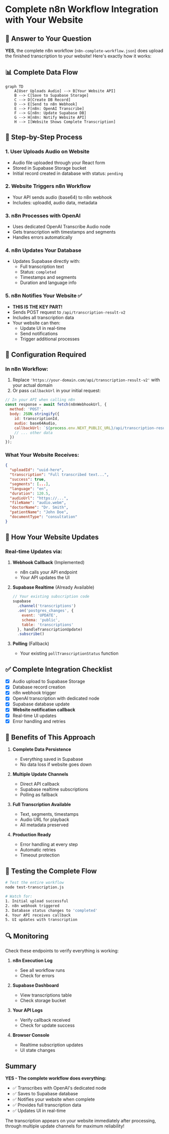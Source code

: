 # Complete n8n Workflow Integration with Your Website

## 🎯 Answer to Your Question

**YES**, the complete n8n workflow (`n8n-complete-workflow.json`) does upload the finished transcription to your website! Here's exactly how it works:

## 📊 Complete Data Flow

```mermaid
graph TD
    A[User Uploads Audio] --> B[Your Website API]
    B --> C[Save to Supabase Storage]
    C --> D[Create DB Record]
    D --> E[Send to n8n Webhook]
    E --> F[n8n: OpenAI Transcribe]
    F --> G[n8n: Update Supabase DB]
    G --> H[n8n: Notify Website API]
    H --> I[Website Shows Complete Transcription]
```

## 🔄 Step-by-Step Process

### 1. **User Uploads Audio on Website**
   - Audio file uploaded through your React form
   - Stored in Supabase Storage bucket
   - Initial record created in database with status: `pending`

### 2. **Website Triggers n8n Workflow**
   - Your API sends audio (base64) to n8n webhook
   - Includes: uploadId, audio data, metadata

### 3. **n8n Processes with OpenAI**
   - Uses dedicated OpenAI Transcribe Audio node
   - Gets transcription with timestamps and segments
   - Handles errors automatically

### 4. **n8n Updates Your Database**
   - Updates Supabase directly with:
     - Full transcription text
     - Status: `completed`
     - Timestamps and segments
     - Duration and language info

### 5. **n8n Notifies Your Website** ✅
   - **THIS IS THE KEY PART!**
   - Sends POST request to `/api/transcription-result-v2`
   - Includes all transcription data
   - Your website can then:
     - Update UI in real-time
     - Send notifications
     - Trigger additional processes

## 🔧 Configuration Required

### In n8n Workflow:
1. Replace `'https://your-domain.com/api/transcription-result-v2'` with your actual domain
2. Or pass `callbackUrl` in your initial request:

```javascript
// In your API when calling n8n
const response = await fetch(n8nWebhookUrl, {
  method: 'POST',
  body: JSON.stringify({
    id: transcriptionId,
    audio: base64Audio,
    callbackUrl: `${process.env.NEXT_PUBLIC_URL}/api/transcription-result-v2`,
    // ... other data
  })
});
```

### What Your Website Receives:
```json
{
  "uploadId": "uuid-here",
  "transcription": "Full transcribed text...",
  "success": true,
  "segments": [...],
  "language": "en",
  "duration": 120.5,
  "audioUrl": "https://...",
  "fileName": "audio.webm",
  "doctorName": "Dr. Smith",
  "patientName": "John Doe",
  "documentType": "consultation"
}
```

## 🎨 How Your Website Updates

### Real-time Updates via:

1. **Webhook Callback** (Implemented)
   - n8n calls your API endpoint
   - Your API updates the UI

2. **Supabase Realtime** (Already Available)
   ```javascript
   // Your existing subscription code
   supabase
     .channel('transcriptions')
     .on('postgres_changes', { 
       event: 'UPDATE', 
       schema: 'public', 
       table: 'transcriptions' 
     }, handleTranscriptionUpdate)
     .subscribe()
   ```

3. **Polling** (Fallback)
   - Your existing `pollTranscriptionStatus` function

## ✅ Complete Integration Checklist

- [x] Audio upload to Supabase Storage
- [x] Database record creation
- [x] n8n webhook trigger
- [x] OpenAI transcription with dedicated node
- [x] Supabase database update
- [x] **Website notification callback**
- [x] Real-time UI updates
- [x] Error handling and retries

## 🚀 Benefits of This Approach

1. **Complete Data Persistence**
   - Everything saved in Supabase
   - No data loss if website goes down

2. **Multiple Update Channels**
   - Direct API callback
   - Supabase realtime subscriptions
   - Polling as fallback

3. **Full Transcription Available**
   - Text, segments, timestamps
   - Audio URL for playback
   - All metadata preserved

4. **Production Ready**
   - Error handling at every step
   - Automatic retries
   - Timeout protection

## 📝 Testing the Complete Flow

```bash
# Test the entire workflow
node test-transcription.js

# Watch for:
1. Initial upload successful
2. n8n webhook triggered
3. Database status changes to 'completed'
4. Your API receives callback
5. UI updates with transcription
```

## 🔍 Monitoring

Check these endpoints to verify everything is working:

1. **n8n Execution Log**
   - See all workflow runs
   - Check for errors

2. **Supabase Dashboard**
   - View transcriptions table
   - Check storage bucket

3. **Your API Logs**
   - Verify callback received
   - Check for update success

4. **Browser Console**
   - Realtime subscription updates
   - UI state changes

## Summary

**YES - The complete workflow does everything:**
- ✅ Transcribes with OpenAI's dedicated node
- ✅ Saves to Supabase database
- ✅ Notifies your website when complete
- ✅ Provides full transcription data
- ✅ Updates UI in real-time

The transcription appears on your website immediately after processing, through multiple update channels for maximum reliability!

